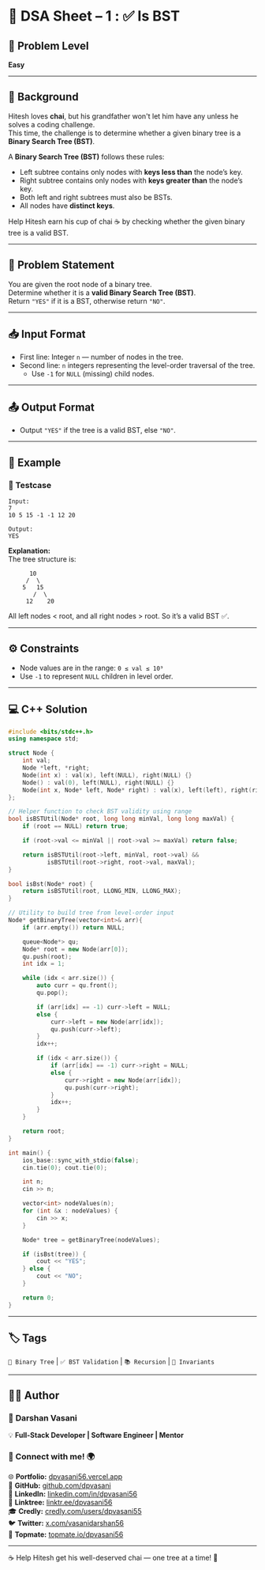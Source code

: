 # 📌 DSA Sheet – 1 : ✅ Is BST  
## 🎯 Problem Level  
**Easy**

---

## 🧩 Background  

Hitesh loves **chai**, but his grandfather won't let him have any unless he solves a coding challenge.  
This time, the challenge is to determine whether a given binary tree is a **Binary Search Tree (BST)**.

A **Binary Search Tree (BST)** follows these rules:
- Left subtree contains only nodes with **keys less than** the node’s key.
- Right subtree contains only nodes with **keys greater than** the node’s key.
- Both left and right subtrees must also be BSTs.
- All nodes have **distinct keys**.

Help Hitesh earn his cup of chai ☕ by checking whether the given binary tree is a valid BST.

---

## 📝 Problem Statement  

You are given the root node of a binary tree.  
Determine whether it is a **valid Binary Search Tree (BST)**.  
Return `"YES"` if it is a BST, otherwise return `"NO"`.

---

## 📥 Input Format  
- First line: Integer `n` — number of nodes in the tree.  
- Second line: `n` integers representing the level-order traversal of the tree.  
  - Use `-1` for `NULL` (missing) child nodes.

---

## 📤 Output Format  
- Output `"YES"` if the tree is a valid BST, else `"NO"`.

---

## 🧪 Example  

### 🔹 Testcase  
```
Input:  
7  
10 5 15 -1 -1 12 20

Output:  
YES
```

**Explanation:**  
The tree structure is:  
```
      10
     /  \
    5   15
       /  \
     12    20
```
All left nodes < root, and all right nodes > root. So it’s a valid BST ✅.

---

## ⚙️ Constraints  
- Node values are in the range: `0 ≤ val ≤ 10⁹`
- Use `-1` to represent `NULL` children in level order.

---

## 💻 C++ Solution  

```cpp
#include <bits/stdc++.h>
using namespace std;

struct Node {
    int val;
    Node *left, *right;
    Node(int x) : val(x), left(NULL), right(NULL) {}
    Node() : val(0), left(NULL), right(NULL) {}
    Node(int x, Node* left, Node* right) : val(x), left(left), right(right) {}
};

// Helper function to check BST validity using range
bool isBSTUtil(Node* root, long long minVal, long long maxVal) {
    if (root == NULL) return true;

    if (root->val <= minVal || root->val >= maxVal) return false;

    return isBSTUtil(root->left, minVal, root->val) &&
           isBSTUtil(root->right, root->val, maxVal);
}

bool isBst(Node* root) {
    return isBSTUtil(root, LLONG_MIN, LLONG_MAX);
}

// Utility to build tree from level-order input
Node* getBinaryTree(vector<int>& arr){
    if (arr.empty()) return NULL;

    queue<Node*> qu;
    Node* root = new Node(arr[0]);
    qu.push(root);
    int idx = 1;

    while (idx < arr.size()) {
        auto curr = qu.front();
        qu.pop();

        if (arr[idx] == -1) curr->left = NULL;
        else {
            curr->left = new Node(arr[idx]);
            qu.push(curr->left);
        }
        idx++;

        if (idx < arr.size()) {
            if (arr[idx] == -1) curr->right = NULL;
            else {
                curr->right = new Node(arr[idx]);
                qu.push(curr->right);
            }
            idx++;
        }
    }

    return root;
}

int main() {
    ios_base::sync_with_stdio(false);
    cin.tie(0); cout.tie(0);

    int n;
    cin >> n;

    vector<int> nodeValues(n);
    for (int &x : nodeValues) {
        cin >> x;
    }

    Node* tree = getBinaryTree(nodeValues);

    if (isBst(tree)) {
        cout << "YES";
    } else {
        cout << "NO";
    }

    return 0;
}
```

---

## 🏷️ Tags  
`🌳 Binary Tree` | `✅ BST Validation` | `📚 Recursion` | `🧠 Invariants`

---

## 👨‍💻 Author  

### 🚀 **Darshan Vasani**  
💡 **Full-Stack Developer | Software Engineer | Mentor**  

### 🔗 Connect with me! 🌍  
🌐 **Portfolio:** [dpvasani56.vercel.app](https://dpvasani56.vercel.app)  
🐙 **GitHub:** [github.com/dpvasani](https://github.com/dpvasani)  
💼 **LinkedIn:** [linkedin.com/in/dpvasani56](https://www.linkedin.com/in/dpvasani56/)  
🌳 **Linktree:** [linktr.ee/dpvasani56](https://linktr.ee/dpvasani56)  
🎓 **Credly:** [credly.com/users/dpvasani55](https://www.credly.com/users/dpvasani55/)  
🐦 **Twitter:** [x.com/vasanidarshan56](https://x.com/vasanidarshan56)  
📢 **Topmate:** [topmate.io/dpvasani56](https://topmate.io/dpvasani56)

---

☕ Help Hitesh get his well-deserved chai — one tree at a time! 🌳